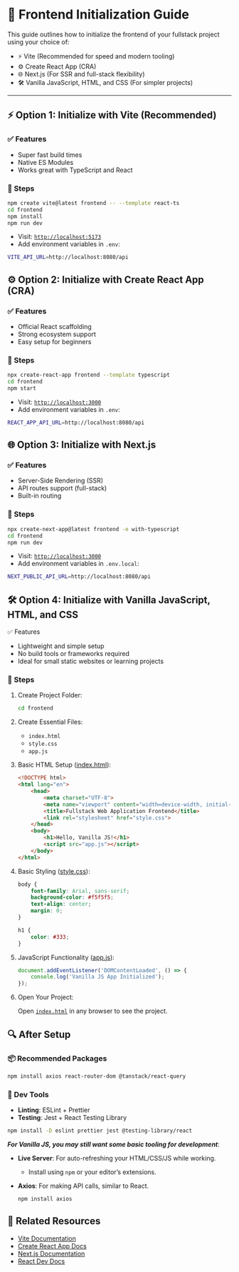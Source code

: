 # 🚀 Frontend Initialization Guide

This guide outlines how to initialize the frontend of your fullstack project using your choice of:

- ⚡ Vite (Recommended for speed and modern tooling)
- ⚙️ Create React App (CRA)
- 🌐 Next.js (For SSR and full-stack flexibility)
-  🛠️ Vanilla JavaScript, HTML, and CSS (For simpler projects)

---

## ⚡ Option 1: Initialize with Vite (Recommended)

### ✅ Features
- Super fast build times
- Native ES Modules
- Works great with TypeScript and React

### 🧱 Steps

```bash
npm create vite@latest frontend -- --template react-ts
cd frontend
npm install
npm run dev
```

- Visit: [`http://localhost:5173`](http://localhost:5173)
- Add environment variables in `.env`:

```bash
VITE_API_URL=http://localhost:8080/api
```

## ⚙️ Option 2: Initialize with Create React App (CRA)

### ✅ Features
- Official React scaffolding
- Strong ecosystem support
- Easy setup for beginners

### 🧱 Steps
```bash
npx create-react-app frontend --template typescript
cd frontend
npm start
```

- Visit: [`http://localhost:3000`](http://localhost:3000)
- Add environment variables in `.env`:

```bash
REACT_APP_API_URL=http://localhost:8080/api
```

## 🌐 Option 3: Initialize with Next.js

### ✅ Features
- Server-Side Rendering (SSR)
- API routes support (full-stack)
- Built-in routing

### 🧱 Steps
```bash
npx create-next-app@latest frontend -e with-typescript
cd frontend
npm run dev
```

- Visit: [`http://localhost:3000`](http://localhost:3000)
- Add environment variables in `.env.local`:

```bash
NEXT_PUBLIC_API_URL=http://localhost:8080/api
```

## 🛠️ Option 4: Initialize with Vanilla JavaScript, HTML, and CSS
✅ Features
- Lightweight and simple setup
- No build tools or frameworks required
- Ideal for small static websites or learning projects

### 🧱 Steps

1. Create Project Folder:
    ```bash
    cd frontend
    ```
2. Create Essential Files:
   - `index.html`
   - `style.css`
   - `app.js`
3. Basic HTML Setup ([index.html](../frontend/index.html)):
    ```html
    <!DOCTYPE html>
    <html lang="en">
        <head>
            <meta charset="UTF-8">
            <meta name="viewport" content="width=device-width, initial-scale=1.0">
            <title>Fullstack Web Application Frontend</title>
            <link rel="stylesheet" href="style.css">
        </head>
        <body>
            <h1>Hello, Vanilla JS!</h1>
            <script src="app.js"></script>
        </body>
    </html>
    ```
4. Basic Styling ([style.css](../frontend/style.css)):
    ```css
    body {
        font-family: Arial, sans-serif;
        background-color: #f5f5f5;
        text-align: center;
        margin: 0;
    }

    h1 {
        color: #333;
    }
    ```
5. JavaScript Functionality ([app.js](../frontend/app.js)):
    ```js
    document.addEventListener('DOMContentLoaded', () => {
        console.log('Vanilla JS App Initialized');
    });
    ```

6. Open Your Project:

    Open [`index.html`](../frontend/index.html) in any browser to see the project.

## 🔍 After Setup

### 📦 Recommended Packages
```bash
npm install axios react-router-dom @tanstack/react-query
```

### 🧪 Dev Tools
- **Linting**: ESLint + Prettier
- **Testing**: Jest + React Testing Library

```bash
npm install -D eslint prettier jest @testing-library/react
```

**_For Vanilla JS, you may still want some basic tooling for development_**:

- **Live Server**: For auto-refreshing your HTML/CSS/JS while working.
    - Install using `npm` or your editor’s extensions.

- **Axios**: For making API calls, similar to React.
    ```bash
    npm install axios
    ```

## 📎 Related Resources
- [Vite Documentation]()
- [Create React App Docs]()
- [Next.js Documentation]()
- [React Dev Docs]()